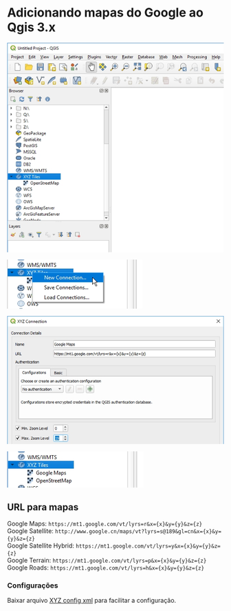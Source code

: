 # Adicionando mapas do Google ao Qgis 3.x

![-](.\figs\qgis_xyz.jpg)

![-](.\figs\qgis_xyz_new_connection.jpg)

![-](.\figs\qgis_xyz_config.jpg)

![-](.\figs\qgis_xyz_new_connection_02.jpg)

## URL para mapas

Google Maps:                ```https://mt1.google.com/vt/lyrs=r&x={x}&y={y}&z={z}               ```<br>
Google Satellite:           ```http://www.google.cn/maps/vt?lyrs=s@189&gl=cn&x={x}&y={y}&z={z}  ```<br>
Google Satellite Hybrid:    ```https://mt1.google.com/vt/lyrs=y&x={x}&y={y}&z={z}               ```<br>
Google Terrain:             ```https://mt1.google.com/vt/lyrs=p&x={x}&y={y}&z={z}               ```<br>
Google Roads:               ```https://mt1.google.com/vt/lyrs=h&x={x}&y={y}&z={z}               ```<br>

### Configurações

Baixar arquivo [XYZ config xml](qgis_config/qgis_XYZ_blocks_config.xml) para facilitar a configuração.
